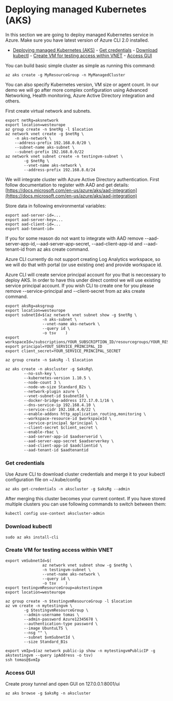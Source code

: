 # Deploying managed Kubernetes (AKS)
In this section we are going to deploy managed Kubernetes service in Azure. Make sure you have latest version of Azure CLI 2.0 installed. 

- [Deploying managed Kubernetes (AKS)](#deploying-managed-kubernetes-aks)
                - [Get credentials](#get-credentials)
                - [Download kubectl](#download-kubectl)
                - [Create VM for testing access within VNET](#create-vm-for-testing-access-within-vnet)
                - [Access GUI](#access-gui)

You can build basic simple cluster as simple as running this command:
```
az aks create -g MyResourceGroup -n MyManagedCluster
```

You can also specify Kubernetes version, VM size or agent count. In our demo we will go after more complex configuration using Advanced Networking, Health monitoring, Azure Active Directory integration and others.

First create virtual network and subnets.

```
export netRg=aksnetwork
export location=westeurope
az group create -n $netRg -l $location
az network vnet create -g $netRg \
	-n aks-network \
	--address-prefix 192.168.0.0/20 \
	--subnet-name aks-subnet \
	--subnet-prefix 192.168.0.0/22
az network vnet subnet create -n testingvm-subnet \
        -g $netRg \
        --vnet-name aks-network \
        --address-prefix 192.168.8.0/24

```

We will integrate cluster with Azure Active Directory authentication. First follow documentation to register with AAD and get details: [https://docs.microsoft.com/en-us/azure/aks/aad-integration](https://docs.microsoft.com/en-us/azure/aks/aad-integration)

Store data in following environmental variables:
```
export aad-server-id=...
export aad-server-key=...
export aad-client-id=...
export aad-tenant-id=
```

If you for some reason do not want to integrate with AAD remove --aad-server-app-id,--aad-server-app-secret, --aad-client-app-id and --aad-tenant-id from az aks create command.

Azure CLI currently do not support creating Log Analytics workspace, so we will do that with portal (or use existing one) and provide workspace id.

Azure CLI will create service principal account for you that is neccessary to deploy AKS. In order to have this under direct control we will use existing service principal account. If you wish CLI to create one for you please remove --service-principal and --client-secret from az aks create command.

```
export aksRg=aksgroup
export location=westeurope
export subnetId=$(az network vnet subnet show -g $netRg \
                -n aks-subnet \
                --vnet-name aks-network \
                --query id \
                -o tsv	  )
export workspaceId=/subscriptions/YOUR_SUBSCRIPTION_ID/resourcegroups/YOUR_RESOURCE_GROUP/providers/microsoft.operationalinsights/workspaces/YOUR_WORKSPACE_NAME
export principal=YOUT_SERVICE_PRINCIPAL_ID
export client_secret=YOUR_SERVICE_PRINCIPAL_SECRET

az group create -n $aksRg -l $location

az aks create -n akscluster -g $aksRg\
        --no-ssh-key \
        --kubernetes-version 1.10.5 \
        --node-count 3 \
        --node-vm-size Standard_B2s \
        --network-plugin azure \
        --vnet-subnet-id $subnetId \
        --docker-bridge-address 172.17.0.1/16 \
        --dns-service-ip 192.168.4.10 \
        --service-cidr 192.168.4.0/22 \
        --enable-addons http_application_routing,monitoring \
        --workspace-resource-id $workspaceId \
        --service-principal $principal \
        --client-secret $client_secret \
        --enable-rbac \
        --aad-server-app-id $aadserverid \
        --aad-server-app-secret $aadserverkey \
        --aad-client-app-id $aadclientid \
        --aad-tenant-id $aadtenantid
```

### Get credentials
Use Azure CLI to download cluster credentials and merge it to your kubectl configuration file on ~/.kube/config

```
az aks get-credentials -n akscluster -g $aksRg --admin
```

After merging this cluster becomes your current context. If you have stored multiple clusters you can use following commands to switch between them:

```
kubectl config use-context akscluster-admin
```

### Download kubectl

```
sudo az aks install-cli
```

### Create VM for testing access within VNET
```
export vmSubnetId=$(
                az network vnet subnet show -g $netRg \
                -n testingvm-subnet \
                --vnet-name aks-network \
                --query id \
                -o tsv	  )
export testingvmResourceGroup=akstestingvm
export location=westeurope

az group create -n $testingvmResourceGroup -l $location
az vm create -n mytestingvm \
        -g $testingvmResourceGroup \
        --admin-username tomas \
        --admin-password Azure12345678 \
        --authentication-type password \
        --image UbuntuLTS \
        --nsg "" \
        --subnet $vmSubnetId \
        --size Standard_B1s

export vmIp=$(az network public-ip show -n mytestingvmPublicIP -g akstestingvm --query ipAddress -o tsv)
ssh tomas@$vmIp
```

### Access GUI
Create proxy tunnel and open GUI on 127.0.0.1:8001/ui

```
az aks browse -g $aksRg -n akscluster
```